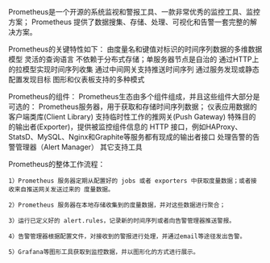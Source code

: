Prometheus是一个开源的系统监视和警报工具、一款非常优秀的监控工具、监控方案；
Prometheus 提供了数据搜集、存储、处理、可视化和告警一套完整的解决方案。


Prometheus的关键特性如下：
	由度量名和键值对标识的时间序列数据的多维数据模型
	灵活的查询语言
	不依赖于分布式存储；单服务器节点是自治的
	通过HTTP上的拉模型实现时间序列收集
	通过中间网关支持推送时间序列
	通过服务发现或静态配置发现目标
	图形和仪表板支持的多种模式
	
Prometheus的组件：
Prometheus生态由多个组件组成，并且这些组件大部分是可选的：
	Prometheus服务器，用于获取和存储时间序列数据；
	仪表应用数据的客户端类库(Client Library)
	支持临时性工作的推网关(Push Gateway)
	特殊目的的输出者(Exporter)，提供被监控组件信息的 HTTP 接口，例如HAProxy、StatsD、MySQL、Nginx和Graphite等服务都有现成的输出者接口
	处理告警的告警管理器（Alert Manager）
	其它支持工具
	

Prometheus的整体工作流程：

	1）Prometheus 服务器定期从配置好的 jobs 或者 exporters 中获取度量数据；或者接收来自推送网关发送过来的 度量数据。

	2）Prometheus 服务器在本地存储收集到的度量数据，并对这些数据进行聚合；

	3）运行已定义好的 alert.rules，记录新的时间序列或者向告警管理器推送警报。

	4）告警管理器根据配置文件，对接收到的警报进行处理，并通过email等途径发出告警。

	5）Grafana等图形工具获取到监控数据，并以图形化的方式进行展示。
	
